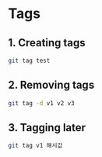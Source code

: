 # Tags

## 1. Creating tags
```bash
git tag test
```

## 2. Removing tags
```bash
git tag -d v1 v2 v3
```

## 3. Tagging later
```bash
git tag v1 해시값
```
